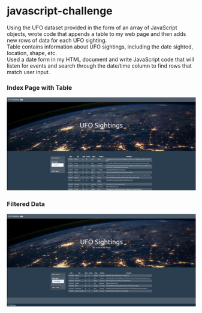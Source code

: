# javascript-challenge


Using the UFO dataset provided in the form of an array of JavaScript objects, wrote code that appends a table to my web page and then adds new rows of data for each UFO sighting.<br>
Table contains information about UFO sightings, including the date sighted, location, shape, etc.<br>
Used a date form in my HTML document and write JavaScript code that will listen for events and search through the date/time column to find rows that match user input.

### Index Page with Table ###
![](Images/index.PNG) 

### Filtered Data ###
![](Images/filtered_table.PNG) 
